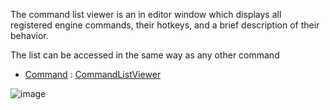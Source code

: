 The command list viewer is an in editor window which displays all registered engine commands, their hotkeys, and a brief description of their behavior.

The list can be accessed in the same way as any other command

- [Command](https://github.com/ZilchEngine/ZilchDocs/blob/master/zero_editor_documentation/zeromanual/editor/editorcommands.markdown) : [CommandListViewer](https://github.com/ZilchEngine/ZilchDocs/blob/master/code_reference/command_reference.markdown#commandlistviewer)



![image](https://media.githubusercontent.com/media/ZilchEngine/ZilchFiles/master/doc_files/90634.png)

 

 